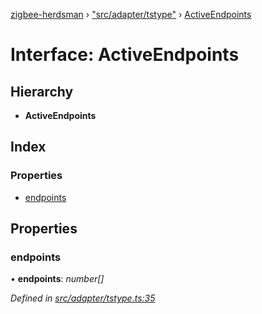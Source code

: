 [zigbee-herdsman](../README.md) › ["src/adapter/tstype"](../modules/_src_adapter_tstype_.md) › [ActiveEndpoints](_src_adapter_tstype_.activeendpoints.md)

# Interface: ActiveEndpoints

## Hierarchy

* **ActiveEndpoints**

## Index

### Properties

* [endpoints](_src_adapter_tstype_.activeendpoints.md#endpoints)

## Properties

###  endpoints

• **endpoints**: *number[]*

*Defined in [src/adapter/tstype.ts:35](https://github.com/Koenkk/zigbee-herdsman/blob/master/src/src/adapter/tstype.ts#L35)*
